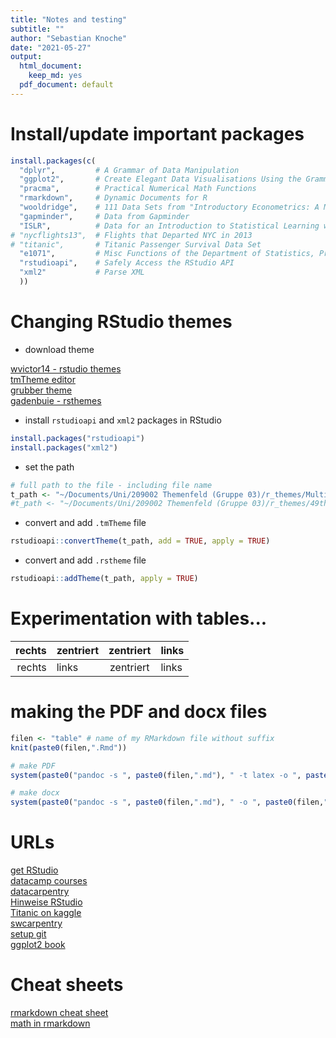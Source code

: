 ```yaml
---
title: "Notes and testing"
subtitle: ""
author: "Sebastian Knoche"
date: "2021-05-27"
output:
  html_document:
    keep_md: yes
  pdf_document: default
---
```





# Install/update important packages


```r
install.packages(c(
  "dplyr",         # A Grammar of Data Manipulation
  "ggplot2",       # Create Elegant Data Visualisations Using the Grammar of Graphics
  "pracma",        # Practical Numerical Math Functions
  "rmarkdown",     # Dynamic Documents for R
  "wooldridge",    # 111 Data Sets from "Introductory Econometrics: A Modern Approach, 6e" by Jeffrey M. Wooldridge
  "gapminder",     # Data from Gapminder
  "ISLR",          # Data for an Introduction to Statistical Learning with Applications in R
# "nycflights13",  # Flights that Departed NYC in 2013
# "titanic",       # Titanic Passenger Survival Data Set
  "e1071",         # Misc Functions of the Department of Statistics, Probability Theory Group (Formerly: E1071), TU Wien
  "rstudioapi",    # Safely Access the RStudio API
  "xml2"           # Parse XML
  ))
```


# Changing RStudio themes

* download theme  

[wvictor14 - rstudio themes](https://github.com/wvictor14/rstudio_themes)  
[tmTheme editor](https://tmtheme-editor.herokuapp.com/#!/editor/theme/Multilanger%20Dark_inverted)  
[grubber theme](https://github.com/RobertMyles/grubber/blob/master/Grubber.rstheme)  
[gadenbuie - rsthemes](https://github.com/gadenbuie/rsthemes/tree/main/inst/themes)  

* install `rstudioapi` and `xml2` packages in RStudio  


```r
install.packages("rstudioapi")
install.packages("xml2")
```

* set the path


```r
# full path to the file - including file name
t_path <- "~/Documents/Uni/209002 Themenfeld (Gruppe 03)/r_themes/MultiLanger-Dark_Tweaked.tmTheme"
#t_path <- "~/Documents/Uni/209002 Themenfeld (Gruppe 03)/r_themes/49th Parallel.rstheme"
```

* convert and add `.tmTheme` file


```r
rstudioapi::convertTheme(t_path, add = TRUE, apply = TRUE)
```

* convert and add `.rstheme` file


```r
rstudioapi::addTheme(t_path, apply = TRUE)
```


# Experimentation with tables...

rechts|zentriert|zentriert|links
-:|-|:-:|:-
rechts|links|zentriert|links



# making the PDF and docx files


```r
filen <- "table" # name of my RMarkdown file without suffix
knit(paste0(filen,".Rmd"))

# make PDF
system(paste0("pandoc -s ", paste0(filen,".md"), " -t latex -o ", paste0(filen,".pdf"), " --highlight-style=tango  -S"))

# make docx
system(paste0("pandoc -s ", paste0(filen,".md"), " -o ", paste0(filen,".docx"), " --highlight-style=tango  -S"))
```

# URLs

[get RStudio](https://www.rstudio.com/products/rstudio/download)  
[datacamp courses](https://campus.datacamp.com/courses/)  
[datacarpentry](https://datacarpentry.org/R-genomics/01-intro-to-R.html)  
[Hinweise RStudio](https://moodle.hwr-berlin.de/pluginfile.php/1760685/mod_resource/content/2/hinweise_rstudio.html)  
[Titanic on kaggle](https://www.kaggle.com/alaasedeeq/predicting-the-survival-of-titanic-top-6?scriptVersionId=59514192)  
[swcarpentry](https://swcarpentry.github.io/r-novice-inflammation/02-func-R/)  
[setup git](https://cfss.uchicago.edu/setup/)  
[ggplot2 book](https://ggplot2-book.org/preface-3e.html)  

# Cheat sheets

[rmarkdown cheat sheet](https://www.rstudio.com/wp-content/uploads/2015/02/rmarkdown-cheatsheet.pdf)  
[math in rmarkdown](https://rpruim.github.io/s341/S19/from-class/MathinRmd.html)  
